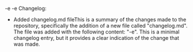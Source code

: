  
-e 
-e Changelog:
- Added changelog.md fileThis is a summary of the changes made to the repository, specifically the addition of a new file called "changelog.md". The file was added with the following content: "-e". This is a minimal changelog entry, but it provides a clear indication of the change that was made.

